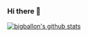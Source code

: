 ### Hi there 👋

<!--
**zhengye1995/zhengye1995** is a ✨ _special_ ✨ repository because its `README.md` (this file) appears on your GitHub profile.

Here are some ideas to get you started:

- 🔭 I’m currently working on ...
- 🌱 I’m currently learning ...
- 👯 I’m looking to collaborate on ...
- 🤔 I’m looking for help with ...
- 💬 Ask me about ...
- 📫 How to reach me: ...
- 😄 Pronouns: ...
- ⚡ Fun fact: ...
-->

[![bigballon's github stats](https://github-readme-stats.vercel.app/api?username=zhengye1995&include_all_commits=true&show_icons=true&hide_title=true&hide_border=true&count_private=true)](https://github.com/zhengye1995)
